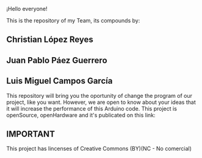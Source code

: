 ¡Hello everyone!

This is the repository of my Team, its compounds by: 

## Christian López Reyes
## Juan Pablo Páez Guerrero
## Luis Miguel Campos García

This repository will bring you the oportunity of change the program of our project, like you want. However, we
are open to know about your ideas that it will increase the performance of this Arduino code. This project is openSource, openHardware and it's publicated on this link: <Poner el link de instructables>

## IMPORTANT

This project has lincenses of 
Creative Commons (BY)(NC - No comercial)

